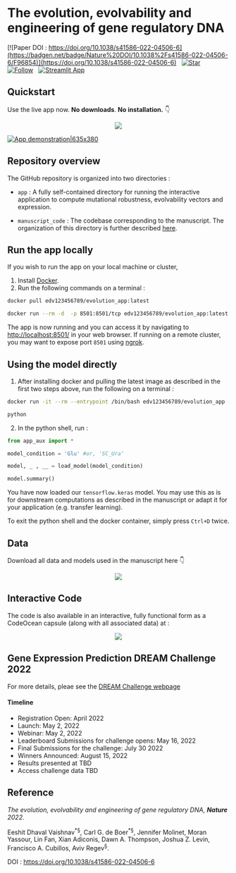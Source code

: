 

# The evolution, evolvability and engineering of gene regulatory DNA


[![Paper DOI : https://doi.org/10.1038/s41586-022-04506-6](https://badgen.net/badge/Nature%20DOI/10.1038%2Fs41586-022-04506-6/F96854)](https://doi.org/10.1038/s41586-022-04506-6) &nbsp; [![Star](https://img.shields.io/github/stars/1edv/evolution.svg?logo=github&style=social)](https://github.com/1edv/evolution) &nbsp; [![Follow](https://badgen.net/badge/twitter/Eeshit%20Dhaval%20Vaishnav)](https://twitter.com/i/user/1349259546) &nbsp; [![Streamlit App](https://static.streamlit.io/badges/streamlit_badge_black_white.svg)](https://1edv.github.io/evolution/)



## Quickstart
Use the live app now. __No downloads__. __No installation.__ 👇 
<p align = 'center'>
<a href='https://1edv.github.io/evolution/'><img align="center" src="https://img.icons8.com/nolan/96/artificial-intelligence.png"/></a>  

</p>

[comment]: <> (<a href=https://1edv.github.io/evolution/><img src="https://img.icons8.com/nolan/96/artificial-intelligence.png"/></a>) 

[![App demonstration|635x380](demo.gif)](https://evolution-app-vbxxkl6a7a-ue.a.run.app/)


## Repository overview
The GitHub repository is organized into two directories : 
- ```app``` : A fully self-contained directory for running the interactive application to compute mutational robustness, evolvability vectors and expression.

- ```manuscript_code``` : The codebase corresponding to the manuscript. The organization of this directory is further described [here](manuscript_code/README.md).


## Run the app locally
If you wish to run the app on your local machine or cluster, 

1. Install [Docker](https://docs.docker.com/get-docker/).
2. Run the following commands on a terminal :
```bash
docker pull edv123456789/evolution_app:latest

docker run --rm -d  -p 8501:8501/tcp edv123456789/evolution_app:latest
```
The app is now running and you can access it by navigating to [http://localhost:8501/](http://localhost:8501/) in your web browser. If running on a remote cluster, you may want to expose port ```8501``` using [ngrok](https://ngrok.com/).

## Using the model directly
1. After installing docker and pulling the latest image as described in the first two steps above, run the following on a terminal :
```bash
docker run -it --rm --entrypoint /bin/bash edv123456789/evolution_app

python
```

2. In the python shell, run :
```python
from app_aux import *

model_condition = 'Glu' #or, 'SC_Ura'

model, _ , __ = load_model(model_condition) 

model.summary()
```

You have now loaded our ```tensorflow.keras``` model. You may use this as is for downstream computations as described in the manuscript or adapt it for your application (e.g. transfer learning). 

To exit the python shell and the docker container, simply press ```Ctrl+D``` twice.

## Data
Download all data and models used in the manuscript here 👇 
<p align = 'center'>
<a href='https://zenodo.org/record/4436477#.X_8V-hNKgUF'><img align="center" src="https://img.icons8.com/nolan/96/database.png"/></a>  

</p>

## Interactive Code 
The code is also available in an interactive, fully functional form as a CodeOcean capsule (along with all associated data) at :
<p align = 'center'>
<a href='https://codeocean.com/capsule/8020974/tree/v1'><img align="center" src="https://img.icons8.com/nolan/96/artificial-intelligence.png"/></a>  
</p>

## Gene Expression Prediction DREAM Challenge 2022
For more details, pleae see the <a href='https://synapse.org/#!Synapse:syn28469146/wiki/617075'>DREAM Challenge webpage</a> 

#### Timeline
  - Registration Open: April 2022
  - Launch: May 2, 2022
  - Webinar: May 2, 2022
  - Leaderboard Submissions for challenge opens: May 16, 2022
  - Final Submissions for the challenge: July 30 2022
  - Winners Announced: August 15, 2022
  - Results presented at TBD
  - Access challenge data TBD

## Reference 

_The evolution, evolvability and engineering of gene regulatory DNA, <b>Nature</b> 2022._

Eeshit Dhaval Vaishnav<sup>\*§</sup>,  Carl G. de Boer<sup>\*§</sup>, Jennifer Molinet, Moran Yassour, Lin Fan, Xian Adiconis, Dawn A. Thompson, Joshua Z. Levin, Francisco A. Cubillos, Aviv Regev<sup>§</sup>. 

DOI : https://doi.org/10.1038/s41586-022-04506-6




